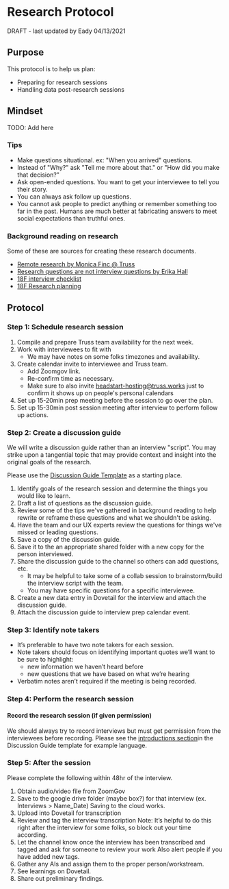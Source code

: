 # Research Protocol

DRAFT - last updated by Eady 04/13/2021

## Purpose

This protocol is to help us plan:

* Preparing for research sessions
* Handling data post-research sessions

## Mindset

TODO: Add here

### Tips

* Make questions situational. ex: "When you arrived" questions.
* Instead of "Why?" ask "Tell me more about that." or "How did you make that decision?"
* Ask open-ended questions. You want to get your interviewee to tell you their story.
* You can always ask follow up questions.
* You cannot ask people to predict anything or remember something too far in the past. Humans are much better at fabricating answers to meet social expectations than truthful ones.

### Background reading on research

Some of these are sources for creating these research documents.

* [Remote research by Monica Finc @ Truss](https://truss.works/blog/research-from-home)
* [Research questions are not interview questions by Erika Hall](https://medium.com/mule-design/research-questions-are-not-interview-questions-7f90602eb533)
* [18F interview checklist](https://methods.18f.gov/interview-checklist/)
* [18F Research planning](https://ux-guide.18f.gov/research/do/)

## Protocol

### Step 1: Schedule research session

1. Compile and prepare Truss team availability for the next week.
2. Work with interviewees to fit with
   * We may have notes on some folks timezones and availability.
3. Create calendar invite to interviewee and Truss team.
   * Add Zoomgov link.
   * Re-confirm time as necessary.
   * Make sure to also invite headstart-hosting@truss.works just to confirm it shows up on people's personal calendars
4. Set up 15-20min prep meeting before the session to go over the plan.
5. Set up 15-30min post session meeting after interview to perform follow up actions.


### Step 2: Create a discussion guide

We will write a discussion guide rather than an interview "script".
You may strike upon a tangential topic that may provide context and insight into the original goals of the research.

Please use the [Discussion Guide Template](./discussion-guide-template.md) as a starting place.

1. Identify goals of the research session and determine the things you would like to learn.
2. Draft a list of questions as the discussion guide.
3. Review some of the tips we've gathered in background reading to help rewrite or reframe these questions and what we shouldn't be asking.
4. Have the team and our UX experts review the questions for things we've missed or leading questions.
5. Save a copy of the discussion guide.
6. Save it to the an appropriate shared folder with a new copy for the person interviewed.
7. Share the discussion guide to the channel so others can add questions, etc.
   * It may be helpful to take some of a collab session to brainstorm/build the interview script with the team.
   * You may have specific questions for a specific interviewee.
8. Create a new data entry in Dovetail for the interview and attach the discussion guide.
9. Attach the discussion guide to interview prep calendar event.


### Step 3: Identify note takers

* It’s preferable to have two note takers for each session.
* Note takers should focus on identifying important quotes we’ll want to be sure to highlight:
  * new information we haven’t heard before
  * new questions that we have based on what we’re hearing
* Verbatim notes aren’t required if the meeting is being recorded.

### Step 4: Perform the research session

#### Record the research session (if given permission)

We should always try to record interviews but must get permission from the interviewees before recording. Please see the [introductions section](./discussion-guide-template.md#Introductions)in the Discussion Guide template for example language.

### Step 5: After the session

Please complete the following within 48hr of the interview.

1. Obtain audio/video file from ZoomGov
2. Save to the google drive folder (maybe box?) for that interview (ex. Interviews > Name_Date) Saving to the cloud works.
3. Upload into Dovetail for transcription
4. Review and tag the interview transcription
Note: It’s helpful to do this right after the interview for some folks, so block out your time according.
5. Let the channel know once the interview has been transcribed and tagged and ask for someone to review your work
Also alert people if you have added new tags.
6. Gather any AIs and assign them to the proper person/workstream.
7. See learnings on Dovetail.
8. Share out preliminary findings.
